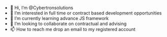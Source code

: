 - 👋 Hi, I’m @Cybertronsolutions
- 👀 I’m interested in full time or contract based development opportunities
- 🌱 I’m currently learning advance JS framework
- 💞️ I’m looking to collaborate on contractual and advising 
- 📫 How to reach me drop an email to my registered account

<!---
Cybertronsolutions/Cybertronsolutions is a ✨ special ✨ repository because its `README.md` (this file) appears on your GitHub profile.
You can click the Preview link to take a look at your changes.
--->
